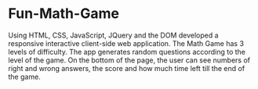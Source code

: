 # Fun-Math-Game

Using HTML, CSS, JavaScript, JQuery and the DOM developed a responsive interactive client-side web application. The Math Game has 3 levels of difficulty. The app generates random questions according to the level of the game. On the bottom of the page, the user can see numbers of right and wrong answers, the score and how much time left till the end of the game.
